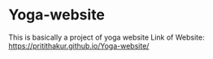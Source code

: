# Yoga-website
This is basically a project of yoga website 
Link of Website:
https://pritithakur.github.io/Yoga-website/
